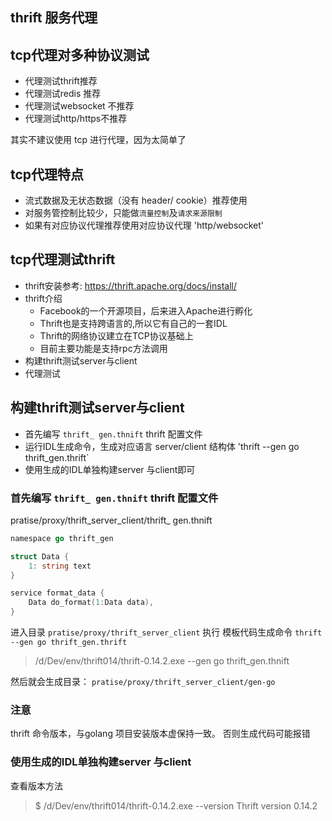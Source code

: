 ## thrift 服务代理

## tcp代理对多种协议测试
- 代理测试thrift推荐
- 代理测试redis 推荐
- 代理测试websocket 不推荐
- 代理测试http/https不推荐

其实不建议使用 tcp 进行代理，因为太简单了

## tcp代理特点
- 流式数据及无状态数据（没有 header/ cookie）推荐使用
- 对服务管控制比较少，只能做`流量控制`及`请求来源限制`
- 如果有对应协议代理推荐使用对应协议代理 'http/websocket' 

## tcp代理测试thrift
- thrift安装参考: https://thrift.apache.org/docs/install/
- thrift介绍
    - Facebook的一个开源项目，后来进入Apache进行孵化
    - Thrift也是支持跨语言的,所以它有自己的一套IDL
    - Thrift的网络协议建立在TCP协议基础上
    - 目前主要功能是支持rpc方法调用
- 构建thrift测试server与client
- 代理测试


## 构建thrift测试server与client
- 首先编写 `thrift_ gen.thnift` thrift 配置文件
- 运行IDL生成命令，生成对应语言 server/client 结构体
    'thrift --gen go thrift_gen.thrift` 
- 使用生成的IDL单独构建server 与client即可

### 首先编写 `thrift_ gen.thnift` thrift 配置文件
pratise/proxy/thrift_server_client/thrift_ gen.thnift

```go
namespace go thrift_gen

struct Data {
    1: string text
}

service format_data {
    Data do_format(1:Data data),
}
```

进入目录 `pratise/proxy/thrift_server_client` 执行 模板代码生成命令 `thrift --gen go thrift_gen.thrift`
> /d/Dev/env/thrift014/thrift-0.14.2.exe --gen go thrift_gen.thnift

然后就会生成目录： `pratise/proxy/thrift_server_client/gen-go`


### 注意
thrift 命令版本，与golang 项目安装版本虚保持一致。
否则生成代码可能报错

### 使用生成的IDL单独构建server 与client


查看版本方法
> $ /d/Dev/env/thrift014/thrift-0.14.2.exe --version
> Thrift version 0.14.2
